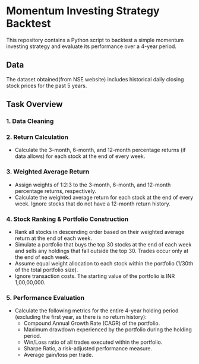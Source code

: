 # Momentum Investing Strategy Backtest

This repository contains a Python script to backtest a simple momentum investing strategy and evaluate its performance over a 4-year period.

## Data

The dataset obtained(from NSE website) includes historical daily closing stock prices for the past 5 years.

## Task Overview

### 1. Data Cleaning

### 2. Return Calculation
- Calculate the 3-month, 6-month, and 12-month percentage returns (if data allows) for each stock at the end of every week.

### 3. Weighted Average Return
- Assign weights of 1:2:3 to the 3-month, 6-month, and 12-month percentage returns, respectively.  
- Calculate the weighted average return for each stock at the end of every week. Ignore stocks that do not have a 12-month return history.

### 4. Stock Ranking & Portfolio Construction
- Rank all stocks in descending order based on their weighted average return at the end of each week.  
- Simulate a portfolio that buys the top 30 stocks at the end of each week and sells any holdings that fall outside the top 30. Trades occur only at the end of each week.  
- Assume equal weight allocation to each stock within the portfolio (1/30th of the total portfolio size).  
- Ignore transaction costs. The starting value of the portfolio is INR 1,00,00,000.

### 5. Performance Evaluation
- Calculate the following metrics for the entire 4-year holding period (excluding the first year, as there is no return history):  
  - Compound Annual Growth Rate (CAGR) of the portfolio.  
  - Maximum drawdown experienced by the portfolio during the holding period.  
  - Win/Loss ratio of all trades executed within the portfolio.  
  - Sharpe Ratio, a risk-adjusted performance measure.  
  - Average gain/loss per trade.  
